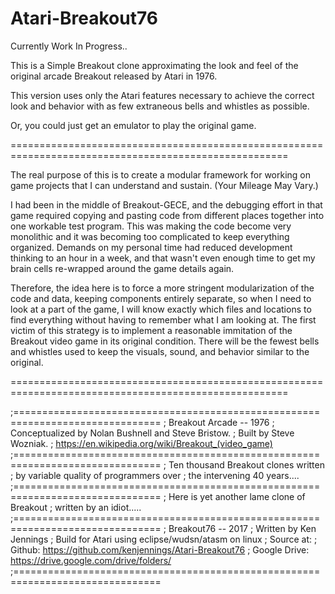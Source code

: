 # Atari-Breakout76
Currently Work In Progress..

This is a Simple Breakout clone approximating the look and feel of the original arcade Breakout released by Atari in 1976.

This version uses only the Atari features necessary to achieve the correct look and behavior with as few extraneous bells and whistles as possible.

Or, you could just get an emulator to play the original game.

======================================================================================================

The real purpose of this is to create a modular framework for working on game projects that I can understand and sustain. (Your Mileage May Vary.)  

I had been in the middle of Breakout-GECE, and the debugging effort in that game required copying and pasting code from different places together into one workable test program.  This was making the code become very monolithic and it was becoming too complicated to keep everything organized.  Demands on my personal time had reduced development thinking to an hour in a week, and that wasn't even enough time to get my brain cells re-wrapped around the game details again.  

Therefore, the idea here is to force a more stringent modularization of the code and data, keeping components entirely separate, so when I need to look at a part of the game, I will know exactly which files and locations to find everything without having to remember what I am looking at.  The first victim of this strategy is to implement a reasonable immitation of the Breakout video game in its original condition.  There will be the fewest bells and whistles used to keep the visuals, sound, and behavior similar to the original.

======================================================================================================

;===============================================================================
; Breakout Arcade -- 1976
; Conceptualized by Nolan Bushnell and Steve Bristow.
; Built by Steve Wozniak.
; https://en.wikipedia.org/wiki/Breakout_(video_game)
;===============================================================================
; Ten thousand Breakout clones written
; by variable quality of programmers over
; the intervening 40 years....
;===============================================================================
; Here is yet another lame clone of Breakout 
; written by an idiot.....
;===============================================================================
; Breakout76 -- 2017
; Written by Ken Jennings
; Build for Atari using eclipse/wudsn/atasm on linux
; Source at:
; Github: https://github.com/kenjennings/Atari-Breakout76
; Google Drive: https://drive.google.com/drive/folders/
;===============================================================================

